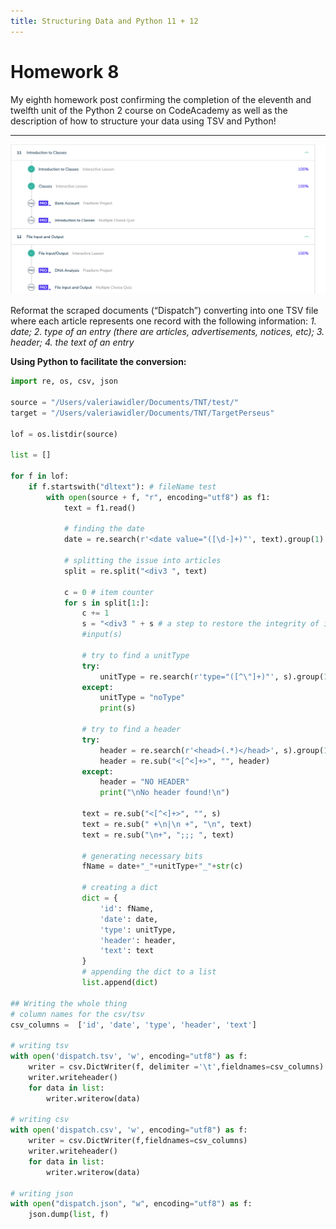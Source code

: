 ```yaml
---
title: Structuring Data and Python 11 + 12
---
```

<!-- more -->

# Homework 8


My eighth homework post confirming the completion of the eleventh and twelfth unit of the Python 2 course on CodeAcademy as well as the description of how to structure your data using TSV and Python!
<!-- more -->


***

![Confirmation](/img/Python11+12.png)

Reformat the scraped documents (“Dispatch”) converting into one TSV file where each article represents one record with the following information:
_1. date;_
_2. type of an entry (there are articles, advertisements, notices, etc);_
_3. header;_
_4. the text of an entry_

**Using Python to facilitate the conversion:**

```python
import re, os, csv, json

source = "/Users/valeriawidler/Documents/TNT/test/"
target = "/Users/valeriawidler/Documents/TNT/TargetPerseus"

lof = os.listdir(source)

list = []

for f in lof:
    if f.startswith("dltext"): # fileName test
        with open(source + f, "r", encoding="utf8") as f1:
            text = f1.read()

            # finding the date
            date = re.search(r'<date value="([\d-]+)"', text).group(1)

            # splitting the issue into articles
            split = re.split("<div3 ", text)

            c = 0 # item counter
            for s in split[1:]:
                c += 1
                s = "<div3 " + s # a step to restore the integrity of items
                #input(s)

                # try to find a unitType
                try:
                    unitType = re.search(r'type="([^\"]+)"', s).group(1)
                except:
                    unitType = "noType"
                    print(s)

                # try to find a header
                try:
                    header = re.search(r'<head>(.*)</head>', s).group(1)
                    header = re.sub("<[^<]+>", "", header)
                except:
                    header = "NO HEADER"
                    print("\nNo header found!\n")

                text = re.sub("<[^<]+>", "", s)
                text = re.sub(" +\n|\n +", "\n", text)
                text = re.sub("\n+", ";;; ", text)

                # generating necessary bits
                fName = date+"_"+unitType+"_"+str(c)

                # creating a dict
                dict = {
                    'id': fName,
                    'date': date,
                    'type': unitType,
                    'header': header,
                    'text': text
                }
                # appending the dict to a list
                list.append(dict)

## Writing the whole thing
# column names for the csv/tsv
csv_columns =  ['id', 'date', 'type', 'header', 'text']

# writing tsv
with open('dispatch.tsv', 'w', encoding="utf8") as f:
    writer = csv.DictWriter(f, delimiter ='\t',fieldnames=csv_columns)
    writer.writeheader()
    for data in list:
        writer.writerow(data)

# writing csv
with open('dispatch.csv', 'w', encoding="utf8") as f:
    writer = csv.DictWriter(f,fieldnames=csv_columns)
    writer.writeheader()
    for data in list:
        writer.writerow(data)

# writing json
with open("dispatch.json", "w", encoding="utf8") as f:
    json.dump(list, f)

```
